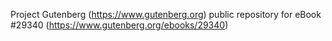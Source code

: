 Project Gutenberg (https://www.gutenberg.org) public repository for eBook #29340 (https://www.gutenberg.org/ebooks/29340)
